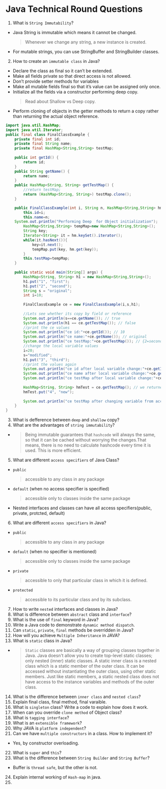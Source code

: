 # Java Technical Round Questions

1. What is `String Immutability`?
- Java String is immutable which means it cannot be changed. 
  > Whenever we change any string, a new instance is created. 
- For mutable strings, you can use StringBuffer and StringBuilder classes.
2. How to create an `immutable class` in Java?
- Declare the class as final so it can’t be extended.
- Make all fields private so that direct access is not allowed.
- Don’t provide setter methods for variables
- Make all mutable fields final so that it’s value can be assigned only once.
- Initialize all the fields via a constructor performing deep copy.
  > Read about Shallow vs Deep copy.
- Perform cloning of objects in the getter methods to return a copy rather than returning the actual object reference.

```java
import java.util.HashMap;
import java.util.Iterator;
public final class FinalClassExample {
	private final int id;
	private final String name;
	private final HashMap<String,String> testMap;
	
	public int getId() {
		return id;
	}
	public String getName() {
		return name;
	}
	public HashMap<String, String> getTestMap() {
		//return testMap;
		return (HashMap<String, String>) testMap.clone();
	}

	public FinalClassExample(int i, String n, HashMap<String,String> hm){
		this.id=i;
		this.name=n;
    System.out.println("Performing Deep  for Object initialization");
		HashMap<String,String> tempMap=new HashMap<String,String>();
		String key;
		Iterator<String> it = hm.keySet().iterator();
		while(it.hasNext()){
			key=it.next();
			tempMap.put(key, hm.get(key));
		}
		this.testMap=tempMap;
	}
	
	public static void main(String[] args) {
		HashMap<String, String> h1 = new HashMap<String,String>();
		h1.put("1", "first");
		h1.put("2", "second");
		String s = "original";
		int i=10;
		
		FinalClassExample ce = new FinalClassExample(i,s,h1);
		
		//Lets see whether its copy by field or reference
		System.out.println(s==ce.getName()); // true
		System.out.println(h1 == ce.getTestMap()); // false
		//print the ce values
		System.out.println("ce id:"+ce.getId()); // 10
		System.out.println("ce name:"+ce.getName()); // original
		System.out.println("ce testMap:"+ce.getTestMap()); // {2=second, 1=first}
		//change the local variable values
		i=20;
		s="modified";
		h1.put("3", "third");
		//print the values again
		System.out.println("ce id after local variable change:"+ce.getId()); // 10
		System.out.println("ce name after local variable change:"+ce.getName()); // original
		System.out.println("ce testMap after local variable change:"+ce.getTestMap()); // {2=second, 1=first}
		
		HashMap<String, String> hmTest = ce.getTestMap(); // we returned testMap's clone not reference
		hmTest.put("4", "new");
		
		System.out.println("ce testMap after changing variable from accessor methods:"+ce.getTestMap()); // {2=second, 1=first}
	}
}
```
3. What is defference between `deep` and `shallow` copy?
4. What are the advantages of `string immutability`?
- > Being immutable guarantees that `hashcode` will always the same, so that it can be cached without worrying the changes.That means, there is no need to calculate hashcode every time it is used. This is more efficient.
5. What are different `access specifiers` of Java Class?
- `public`
  > accessible to any class in any package
- `default` (when no access specifier is specified)
  > accessible only to classes inside the same package
- Nested interfaces and classes can have all access specifiers(public, private, protcted, default)
6. What are different `access specifiers` in Java?
- `public`
  > accessible to any class in any package
- `default` (when no specifier is mentioned)
  > accessible only to classes inside the same package
- `private`
  > accessible to only that particular class in which it is defined.
- `protected`
  > accessible to its particular class and by its subclass.
7. How to write `nested` interfaces and classes in Java?
8. What is difference between `abstract` class and `interface`?
9. What is the use of `final` keyword in Java?
10. Write a Java code to demonstrate `dynamic method dispatch`.
11. Can `static`, `private`, `final` methods be overridden in Java?
12. How will you achieve `Multiple Inheritance` in JAVA?
13. What is `static` class in Java?
- > `Static` classes are basically a way of grouping classes together in Java. Java doesn't allow you to create top-level static classes; only nested (inner) static classes. A static inner class is a nested class which is a static member of the outer class. It can be accessed without instantiating the outer class, using other static members. Just like static members, a static nested class does not have access to the instance variables and methods of the outer class.
14. What is the difference between `inner class` and `nested class`?
15. Explain final class, final method, final varaible.
16. What is `singleton` class? Write a code to explain how does it work.
17. When can you override `clone method` of Object class?
18. What is `tagging interface`?
19. What is an `extensible framework`?
20. Why JAVA is `platform independent`?
21. Can we have `multiple constructors` in a class. How to implement it?
- Yes, by constructor overloading.
22. What is `super` and `this`?
23. What is the difference between `String Builder` and `String Buffer`?
- Buffer is `thread safe`, but the other is not.
24. Explain internal working of `Hash-map` in java.
25. 
